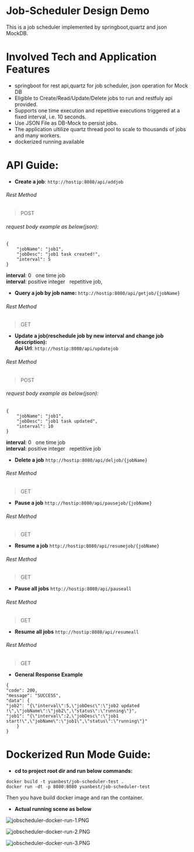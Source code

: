 # Job-Scheduler Design Demo
This is a job scheduler implemented by springboot,quartz and json MockDB.
# Involved Tech and Application Features
* springboot for rest api,quartz for job scheduler, json operation for Mock DB
* Eligible to Create/Read/Update/Delete jobs to run and restfuly api provided.
* Supports one time execution and repetitive executions triggered at a fixed interval,
  i.e. 10 seconds.
* Use JSON File as DB-Mock to persist jobs.
* The application ultilize quartz thread pool to scale to thousands of jobs and many workers.
* dockerized running available 

# API Guide:
- **Create a job**: 
`http://hostip:8080/api/addjob`
###### Rest Method
> POST   <br />   
###### request body example as below(json): 
``` 
{
    "jobName": "job1",
    "jobDesc": "job1 task created!",
    "interval": 5
}
```
  **interval**: 0  &nbsp; one time job  
  **interval**: positive integer  &nbsp;  repetitive job,
 
- **Query a job by job name:**
`http://hostip:8080/api/getjob/{jobName}`
###### Rest Method
> GET   <br />  
 
- **Update a job(reschedule job by new interval and change job description):**  
   **Api Url**: `http://hostip:8080/api/updatejob`
###### Rest Method
> POST   <br />   
###### request body example as below(json): 
``` 
{
    "jobName": "job1",
    "jobDesc": "job1 task updated",
    "interval": 10
}
```
  **interval**: 0  &nbsp; one time job  
  **interval**: positive integer  &nbsp;  repetitive job  
  
- **Delete a job**
`http://hostip:8080/api/deljob/{jobName}`
###### Rest Method
> GET   <br />  
- **Pause a job**
`http://hostip:8080/api/pausejob/{jobName}`
###### Rest Method
> GET   <br />  

- **Resume a job**
`http://hostip:8080/api/resumejob/{jobName}`
###### Rest Method
> GET   <br />  
- **Pause all jobs**
`http://hostip:8080/api/pauseall`
###### Rest Method
> GET   <br />  
- **Resume all jobs**
`http://hostip:8080/api/resumeall`
###### Rest Method
> GET   <br />  
- **General Response Example**
```
{
"code": 200,
"message": "SUCCESS",
"data": {
"job2": "{\"interval\":5,\"jobDesc\":\"job2 updated !\",\"jobName\":\"job2\",\"status\":\"running\"}",
"job1": "{\"interval\":2,\"jobDesc\":\"job1 start!\",\"jobName\":\"job1\",\"status\":\"running\"}"
    }
}
```

# Dockerized Run Mode Guide:
- **cd to project root dir and run below commands:**
```
docker build -t yuanbest/job-scheduler-test .
docker run -dt -p 8080:8080 yuanbest/job-scheduler-test
```
Then you have build docker image and ran the container.

- **Actual running scene as below**

![jobscheduler-docker-run-1.PNG](https://s2.loli.net/2022/06/21/ijbA91LGd52gHVs.png)

![jobscheduler-docker-run-2.PNG](https://s2.loli.net/2022/06/21/9rp74C2eWSZUynv.png)

![jobscheduler-docker-run-3.PNG](https://s2.loli.net/2022/06/21/a4gSIFlEfcUtjrZ.png)